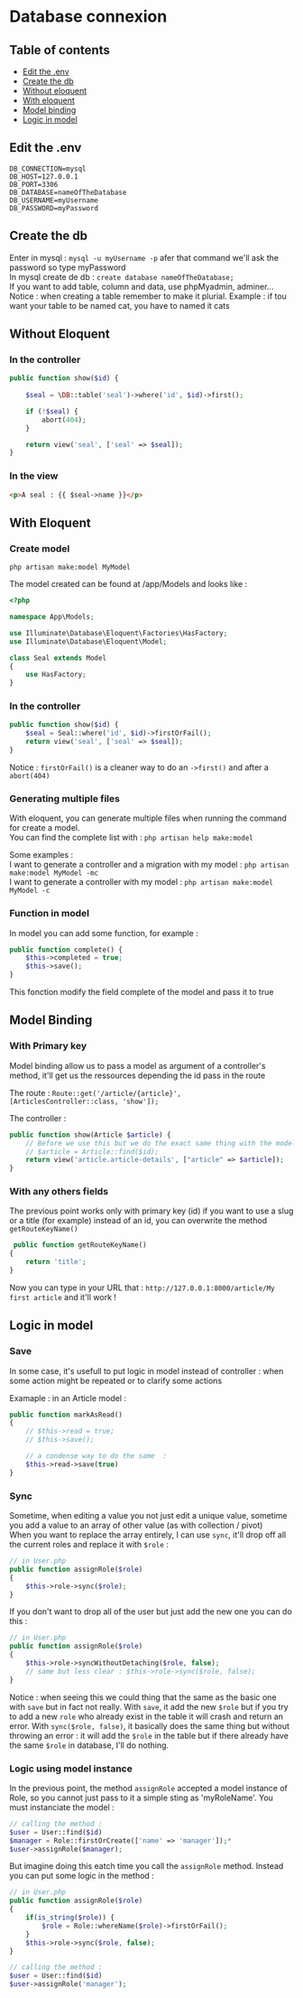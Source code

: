# Database connexion

## Table of contents

* [Edit the .env](#Edit-the-.env)   
* [Create the db](#Create-the-db)  
* [Without eloquent](#Without-eloquent)  
* [With eloquent](#With-eloquent)  
* [Model binding](#Model-binding) 
* [Logic in model](#Logic-in-model)

## Edit the .env

```
DB_CONNECTION=mysql
DB_HOST=127.0.0.1
DB_PORT=3306
DB_DATABASE=nameOfTheDatabase
DB_USERNAME=myUsername
DB_PASSWORD=myPassword
```

## Create the db

Enter in mysql : `mysql -u myUsername -p` afer that command we'll ask the password so type myPassword   
In mysql create de db : `create database nameOfTheDatabase;`   
If you want to add table, column and data, use phpMyadmin, adminer...
Notice : when creating a table remember to make it plurial. Example : if tou want your table to be named cat, you have to named it cats

## Without Eloquent

### In the controller

```php
public function show($id) {
        
    $seal = \DB::table('seal')->where('id', $id)->first();

    if (!$seal) {
        abort(404);
    }

    return view('seal', ['seal' => $seal]);
}
```

### In the view

```html
<p>A seal : {{ $seal->name }}</p>
```

## With Eloquent

### Create model

`php artisan make:model MyModel`   

The model created can be found at /app/Models and looks like : 
```php
<?php

namespace App\Models;

use Illuminate\Database\Eloquent\Factories\HasFactory;
use Illuminate\Database\Eloquent\Model;

class Seal extends Model
{
    use HasFactory;
}
```

### In the controller

```php
public function show($id) {
    $seal = Seal::where('id', $id)->firstOrFail();
    return view('seal', ['seal' => $seal]);
}
```

Notice : `firstOrFail()` is a cleaner way to do an `->first()` and after a `abort(404)`

### Generating multiple files

With eloquent, you can generate multiple files when running the command for create a model.   
You can find the complete list with : `php artisan help make:model`

Some examples :    
I want to generate a controller and a migration with my model : `php artisan make:model MyModel -mc`   
I want to generate a controller with my model : `php artisan make:model MyModel -c`

### Function in model

In model you can add some function, for example : 
```php
public function complete() {
    $this->completed = true;
    $this->save();
}
```
This fonction modify the field complete of the model and pass it to true 


## Model Binding

### With Primary key

Model binding allow us to pass a model as argument of a controller's method, it'll get us the ressources depending the id pass in the route

The route : `Route::get('/article/{article}', [ArticlesController::class, 'show']);`

The controller : 
```php
public function show(Article $article) {
    // Before we use this but we do the exact same thing with the model binding
    // $article = Article::find($id);
    return view('article.article-details', ["article" => $article]);
}
```

### With any others fields

The previous point works only with primary key (id) if you want to use a slug or a title (for example) instead of an id, you can overwrite the method `getRouteKeyName()`

```php
 public function getRouteKeyName()
{
    return 'title';
}
```

Now you can type in your URL that : `http://127.0.0.1:8000/article/My first article` and it'll work !


## Logic in model

### Save

In some case, it's usefull to put logic in model instead of controller : when some action might be repeated or to clarify some actions

Examaple : in an Article model : 
```php
public function markAsRead() 
{
    // $this->read = true;
    // $this->save();

    // a condense way to do the same  : 
    $this->read->save(true)
}
```

### Sync

Sometime, when editing a value you not just edit a unique value, sometime you add a value to an array of other value (as with collection / pivot)   
When you want to replace the array entirely, I can use `sync`, it'll drop off all the current roles and replace it with `$role` :    
```php
// in User.php
public function assignRole($role) 
{
    $this->role->sync($role);
}
```

If you don't want to drop all of the user but just add the new one you can do this : 
```php
// in User.php
public function assignRole($role) 
{
    $this->role->syncWithoutDetaching($role, false);
    // same but less clear : $this->role->sync($role, false);
}
```

Notice : when seeing this we could thing that the same as the basic one with `save` but in fact not really. With `save`, it add the new `$role` but if you try to add a new `role` who already exist in the table it will crash and return an error. With `sync($role, false)`, it basically does the same thing but without throwing an error : it will add the `$role` in the table but if there already have the same `$role` in database, I'll do nothing.


### Logic using model instance 

In the previous point, the method `assignRole` accepted a model instance of Role, so you cannot just pass to it a simple sting as 'myRoleName'. You must instanciate the model : 

```php
// calling the method :
$user = User::find($id)
$manager = Role::firstOrCreate(['name' => 'manager']);*
$user->assignRole($manager);
```

But imagine doing this eatch time you call the `assignRole` method. Instead you can put some logic in the method :

```php
// in User.php
public function assignRole($role) 
{
    if(is_string($role)) {
        $role = Role::whereName($role)->firstOrFail();
    }
    $this->role->sync($role, false);
}
```

```php
// calling the method :
$user = User::find($id)
$user->assignRole('manager');
```